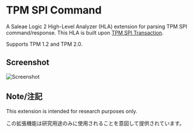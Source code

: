 # TPM SPI Command

A Saleae Logic 2 High-Level Analyzer (HLA) extension for parsing TPM SPI command/response. This HLA is built upon [TPM SPI Transaction](https://github.com/WithSecureLabs/bitlocker-spi-toolkit/tree/c04105672905dfdc51cf04c722bd9c06baa4a8d4/TPM-SPI-Transaction).

Supports TPM 1.2 and TPM 2.0.

## Screenshot

![Screenshot](./screenshot.png)

## Note/注記

This extension is intended for research purposes only.

この拡張機能は研究用途のみに使用されることを意図して提供されています。
